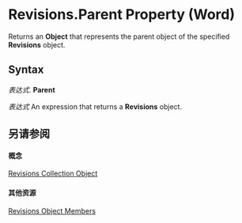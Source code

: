 
# Revisions.Parent Property (Word)

Returns an  **Object** that represents the parent object of the specified **Revisions** object.


## Syntax

 _表达式_. **Parent**

 _表达式_ An expression that returns a **Revisions** object.


## 另请参阅


#### 概念


[Revisions Collection Object](7f267a64-885a-cb4c-008a-e8545cea94d2.md)
#### 其他资源


[Revisions Object Members](http://msdn.microsoft.com/library/e1246cc8-0a2d-2bf9-999c-d9c5f35ac157%28Office.15%29.aspx)